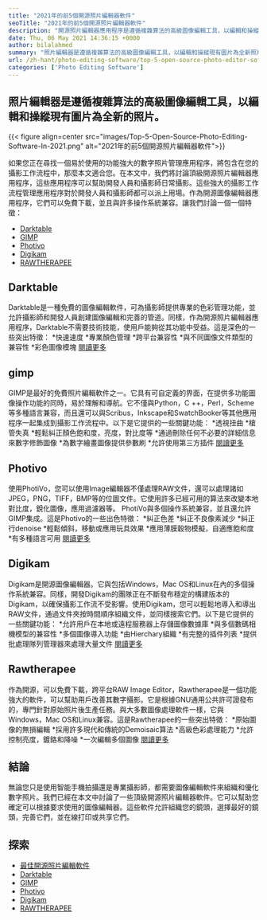 ```yaml
---
title: "2021年的前5個開源照片編輯器軟件" 
seoTitle: "2021年的前5個開源照片編輯器軟件" 
description: "開源照片編輯器應用程序是遵循複雜算法的高級圖像編輯工具，以編輯和操縱圖片為新照片。" 
date: Thu, 06 May 2021 14:36:15 +0000
author: bilalahmed
summary: "照片編輯器是遵循複雜算法的高級圖像編輯工具，以編輯和操縱現有圖片為全新照片。" 
url: /zh-hant/photo-editing-software/top-5-open-source-photo-editor-software-in-2021/
categories: ['Photo Editing Software']
---
```


## 照片編輯器是遵循複雜算法的高級圖像編輯工具，以編輯和操縱現有圖片為全新的照片。

{{< figure align=center src="images/Top-5-Open-Source-Photo-Editing-Software-In-2021.png" alt="2021年的前5個開源照片編輯器軟件">}}

如果您正在尋找一個易於使用的功能強大的數字照片管理應用程序，將包含在您的攝影工作流程中，那麼本文適合您。在本文中，我們將討論頂級開源照片編輯器應用程序，這些應用程序可以幫助開發人員和攝影師日常攝影。這些強大的攝影工作流程管理應用程序對於開發人員和攝影師都可以派上用場。作為開源圖像編輯器應用程序，它們可以免費下載，並且與許多操作系統兼容。讓我們討論一個一個特徵：
  * [Darktable][1]
  * [GIMP][2]
  * [Photivo][3]
  * [Digikam][4]
  * [RAWTHERAPEE][5]

## Darktable
Darktable是一種免費的圖像編輯軟件，可為攝影師提供專業的色彩管理功能，並允許攝影師和開發人員創建圖像編輯和完善的管道。同樣，作為開源照片編輯器應用程序，Darktable不需要技術技能，使用戶能夠從其功能中受益。這是深色的一些突出特徵：
  *快速速度
  *專業顏色管理
  *跨平台兼容性
  *與不同圖像文件類型的兼容性
  *彩色圖像模塊
[閱讀更多][6]

## gimp
GIMP是最好的免費照片編輯軟件之一。它具有可自定義的界面，在提供多功能圖像操作功能的同時，易於理解和導航。它不僅與Python，C ++，Perl，Scheme等多種語言兼容，而且還可以與Scribus，Inkscape和SwatchBooker等其他應用程序一起集成到攝影工作流程中。以下是它提供的一些關鍵功能：
  *透視扭曲
  *槍管失真
  *輕鬆糾正顏色飽和度，亮度，對比度等
  *通過刪除任何不必要的詳細信息來數字修飾圖像
  *為數字繪畫圖像提供參數刷
  *允許使用第三方插件
[閱讀更多][7]

## Photivo
使用PhotiVo，您可以使用Image編輯器不僅處理RAW文件，還可以處理諸如JPEG，PNG，TIFF，BMP等的位圖文件。它使用許多已經可用的算法來改變本地對比度，銳化圖像，應用過濾器等。 PhotiVo與多個操作系統兼容，並且還允許GIMP集成。這是Photivo的一些出色特徵：
  *糾正色差
  *糾正不良像素減少
  *糾正行denoise
  *輕鬆傾斜，移動或應用玩具效果
  *應用薄膜穀物模擬，自適應飽和度
  *有多種語言可用
[閱讀更多][8]

## Digikam
Digikam是開源圖像編輯器。它與包括Windows，Mac OS和Linux在內的多個操作系統兼容。同樣，開發Digikam的團隊正在不斷發布穩定的構建版本的Digikam，以確保攝影工作流不受影響。使用Digikam，您可以輕鬆地導入和導出RAW文件，通過文件夾按時間順序組織文件，並同樣搜索它們。以下是它提供的一些關鍵功能：
  *允許用戶在本地或遠程服務器上存儲圖像數據庫
  *與多個數碼相機模型的兼容性
  *多個圖像導入功能
  *由Hierchary組織
  *有完整的插件列表
  *提供批處理隊列管理器來處理大量文件
[閱讀更多][9]

## Rawtherapee
作為開源，可以免費下載，跨平台RAW Image Editor，Rawtherapee是一個功能強大的軟件，可以幫助用戶改善其數字攝影。它是根據GNU通用公共許可證發布的，專門針對原始照片後生產任務。與大多數圖像處理軟件一樣，它與Windows，Mac OS和Linux兼容。這是Rawtherapee的一些突出特徵：
  *原始圖像的無損編輯
  *採用許多現代和傳統的Demoisaic算法
  *高級色彩處理能力
  *允許控制亮度，鍍鉻和降噪
  *一次編輯多個圖像
[閱讀更多][10]

## 結論
無論您只是使用智能手機拍攝還是專業攝影師，都需要圖像編輯軟件來組織和優化數字照片。我們已經在本文中討論了一些頂級開源照片編輯器軟件。它可以幫助您確定可以根據要求使用的圖像編輯器。這些軟件允許組織您的鏡頭，選擇最好的鏡頭，完善它們，並在線打印或共享它們。

## 探索
  * [最佳開源照片編輯軟件][11]
  * [Darktable][6]
  * [GIMP][7]
  * [Photivo][8]
  * [Digikam][9]
  * [RAWTHERAPEE][10]

  
[1]: #darktable
[2]: #gimp
[3]: #photivo
[4]: #digikam
[5]: #rawtherapee
[6]: https://products.containerize.com/photo-editing-software/darktable
[7]: https://products.containerize.com/photo-editing-software/gimp
[8]: https://products.containerize.com/photo-editing-software/photivo
[9]: https://products.containerize.com/photo-editing-software/digikam
[10]: https://products.containerize.com/photo-editing-software/rawtherapee
[11]: https://products.containerize.com/photo-editing-software
